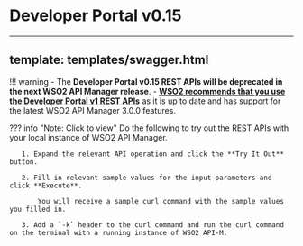 # Developer Portal v0.15
---
template: templates/swagger.html
---

!!! warning
    - The **Developer Portal v0.15 REST APIs will be deprecated in the next WSO2 API Manager release**. 
    - **[WSO2 recommends that you use the Developer Portal v1 REST APIs]({{base_path}}/develop/product-apis/devportal-apis/devportal-v1/devportal-v1)** as it is up to date and has support for the latest WSO2 API Manager 3.0.0 features.

??? info "Note: Click to view"
    Do the following to try out the REST APIs with your local instance of WSO2 API Manager.
     
       1. Expand the relevant API operation and click the **Try It Out** button.

       2. Fill in relevant sample values for the input parameters and click **Execute**.
          
           You will receive a sample curl command with the sample values you filled in.

       3. Add a `-k` header to the curl command and run the curl command on the terminal with a running instance of WSO2 API-M.
     
<div id="swagger-ui"></div>
<script>
window.onload = function() {
  // Begin Swagger UI call region
  const ui = SwaggerUIBundle({
    url: "{{base_path}}/develop/product-apis/devportal-apis/devportal-v0.15/devportal-v0.15.yaml",
    dom_id: '#swagger-ui',
    deepLinking: true,
    validatorUrl: null,
    presets: [
      SwaggerUIBundle.presets.apis,
      SwaggerUIStandalonePreset
    ],
    plugins: [
      SwaggerUIBundle.plugins.DownloadUrl
    ],
    layout: "StandaloneLayout"
  })
  // End Swagger UI call region

  window.ui = ui
}
</script>

